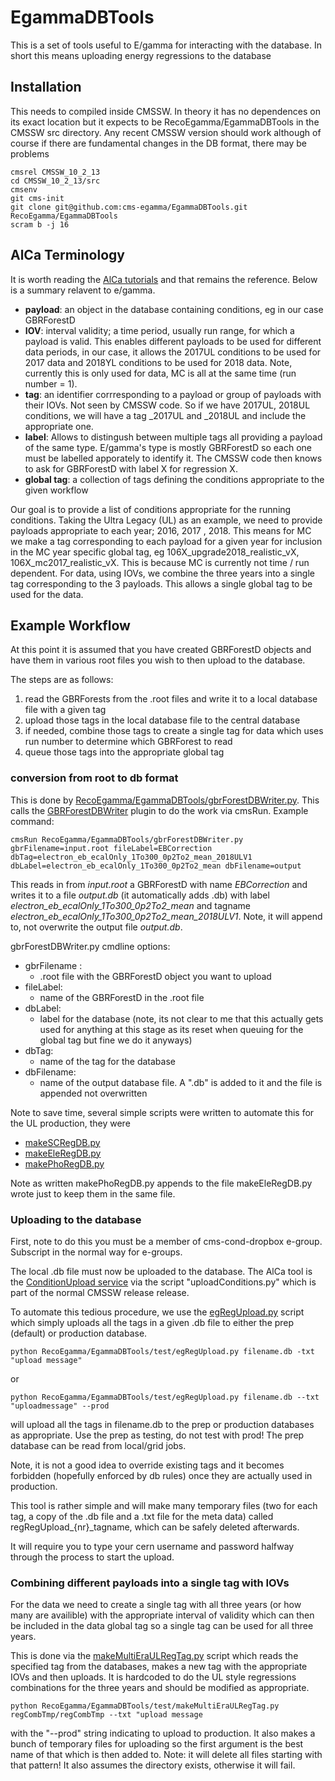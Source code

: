 # EgammaDBTools

This is a set of tools useful to E/gamma for interacting with the database. In short this means uploading energy regressions to the database

## Installation 

This needs to compiled inside CMSSW. In theory it has no dependences on its exact location but it expects to be RecoEgamma/EgammaDBTools in the CMSSW src directory. Any recent CMSSW version should work although of course if there are fundamental changes in the DB format, there may be problems

```
cmsrel CMSSW_10_2_13
cd CMSSW_10_2_13/src
cmsenv
git cms-init
git clone git@github.com:cms-egamma/EgammaDBTools.git RecoEgamma/EgammaDBTools
scram b -j 16
```

## AlCa Terminology

It is worth reading the [AlCa tutorials](https://indico.cern.ch/event/828624/) and that remains the reference. Below is a summary relavent to e/gamma.

* **payload**: an object in the database containing conditions, eg in our case GBRForestD
* **IOV**: interval validity; a time period, usually run range, for which a payload is valid. This enables different payloads to be used for different data periods, in our case, it allows the 2017UL conditions to be used for 2017 data and 2018YL conditions to be used for 2018 data. Note, currently this is only used for data, MC is all at the same time (run number = 1). 
* **tag**: an identifier corrresponding to a payload or group of payloads with their IOVs. Not seen by CMSSW code. So if we have 2017UL, 2018UL conditions, we will have a tag <basename>_2017UL and <basename>_2018UL and include the appropriate one.  
* **label**: Allows to distingush between multiple tags all providing a payload of the same type. E/gamma's type is mostly GBRForestD so each one must be labelled apporately to identify it. The CMSSW code then knows to ask for GBRForestD with label X for regression X.  
* **global tag**: a collection of tags defining the conditions appropriate to the given workflow 

Our goal is to provide a list of conditions appropriate for the running conditions. Taking the Ultra Legacy (UL) as an example, we need to provide payloads appropriate to each year; 2016, 2017 , 2018. This means for MC we make a tag corresponding to each payload for a given year for inclusion in the MC year specific global tag, eg 106X_upgrade2018_realistic_vX, 106X_mc2017_realistic_vX. This is because MC is currently not time / run dependent. For data, using IOVs, we combine the three years into a single tag corresponding to the 3 payloads. This allows a single global tag to be used for the data. 


## Example Workflow

At this point it is assumed that you have created GBRForestD objects and have them in various root files you wish to then upload to the database. 

The steps are as follows:
1. read the GBRForests from the .root files and write it to a local database file with a given tag 
2. upload those tags in the local database file to the central database
3. if needed, combine those tags to create a single tag for data which uses run number to determine which GBRForest to read
4. queue those tags into the appropriate global tag

### conversion from root to db format

This is done by [RecoEgamma/EgammaDBTools/gbrForestDBWriter.py](test/gbrForestDBWriter.py). This calls the [GBRForestDBWriter](plugins/GBRForestDBWriter.cc) plugin to do the work via cmsRun. Example command:

```
cmsRun RecoEgamma/EgammaDBTools/gbrForestDBWriter.py gbrFilename=input.root fileLabel=EBCorrection dbTag=electron_eb_ecalOnly_1To300_0p2To2_mean_2018ULV1 dbLabel=electron_eb_ecalOnly_1To300_0p2To2_mean dbFilename=output
```

This reads in from *input.root* a GBRForestD with name *EBCorrection* and writes it to a file *output.db* (it automatically adds .db) with label *electron_eb_ecalOnly_1To300_0p2To2_mean* and tagname *electron_eb_ecalOnly_1To300_0p2To2_mean_2018ULV1*. Note, it will append to, not overwrite the output file *output.db*.

gbrForestDBWriter.py cmdline options:
* gbrFilename : 
  * .root file with the GBRForestD object you want to upload
* fileLabel:
  *  name of the GBRForestD in the .root file
* dbLabel:
  * label for the database (note, its not clear to me that this actually gets used for anything at this stage as its reset when queuing for the global tag but fine we do it anyways)
* dbTag:
  * name of the tag for the database
* dbFilename:
  * name of the output database file. A ".db" is added to it and the file is appended not overwritten

Note to save time, several simple scripts were written to automate this for the UL production, they were
* [makeSCRegDB.py](test/makeSCRegDB.py)
* [makeEleRegDB.py](test/makeEleRegDB.py)
* [makePhoRegDB.py](test/makePhoRegDB.py)

Note as written makePhoRegDB.py appends to the file makeEleRegDB.py wrote just to keep them in the same file.  

### Uploading to the database

First, note to do this you must be a member of cms-cond-dropbox e-group. Subscript in the normal way for e-groups. 

The local .db file must now be uploaded to the database. The AlCa tool is the [ConditionUpload service](https://twiki.cern.ch/twiki/bin/view/CMS/ConditionUploader) via  the script "uploadConditions.py" which is part of the normal CMSSW release release. 

To automate this tedious procedure, we use the [egRegUpload.py](test/egRegUpload.py) script which simply uploads all the tags in a given .db file to either the prep (default) or production database. 

```
python RecoEgamma/EgammaDBTools/test/egRegUpload.py filename.db -txt "upload message"
```

or
```
python RecoEgamma/EgammaDBTools/test/egRegUpload.py filename.db --txt "uploadmessage" --prod
```
will upload all the tags in filename.db to the prep or production databases as appropriate. Use the prep as testing, do not test with prod! The prep database can be read from local/grid jobs.

Note, it is not a good idea to override existing tags and it becomes forbidden (hopefully enforced by db rules) once they are actually used in production. 

This tool is rather simple and will make many temporary files (two for each tag, a copy of the .db file and a .txt file for the meta data) called regRegUpload_{nr}_tagname, which can be safely deleted afterwards. 

It will require you to type your cern username and password halfway through the process to start the upload. 


### Combining different payloads into a single tag with IOVs

For the data we need to create a single tag with all three years (or how many are availible) with the appropriate interval of validity which can then be included in the data global tag so a single tag can be used for all three years. 

This is done via the [makeMultiEraULRegTag.py](test/makeMultiEraULRegTag.py) script which reads the specified tag from the databases, makes a new tag with the appropriate IOVs and then uploads. It is hardcoded to do the UL style regressions combinations for the three years and should be modified as appropriate. 

```
python RecoEgamma/EgammaDBTools/test/makeMultiEraULRegTag.py regCombTmp/regCombTmp --txt "upload message
```
with the "--prod" string indicating to upload to production.  It also makes a bunch of temporary files for uploading so the first argument is the best name of that which is then added to. Note: it will delete all files starting with that pattern! It also assumes the directory exists, otherwise it will fail. 







